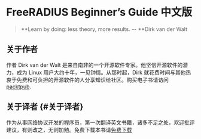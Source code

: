 # FreeRADIUS Beginner’s Guide 中文版

> **Learn by doing: less theory, more results. -- **Dirk van der Walt

## 关于作者

作者 Dirk van der Walt 是来自南非的一个开源软件专家。他坚信开源软件的潜力，成为 Linux 用户大约十年，一见钟情。从那时起，Dirk 就花费时间与其他热衷于免费和可负担的开源软件的人分享知识给社区。购买电子书请访问 [packtpub](https://www.packtpub.com/).

## 关于译者 {#关于译者}

作为从事网络协议开发的程序员，第一次翻译英文书籍，诸多不足之处，欢迎批评建议，有则改之，无则加勉。免费下载本书请[免费下载](http://pan.baidu.com/s/1qYOCUj6)



